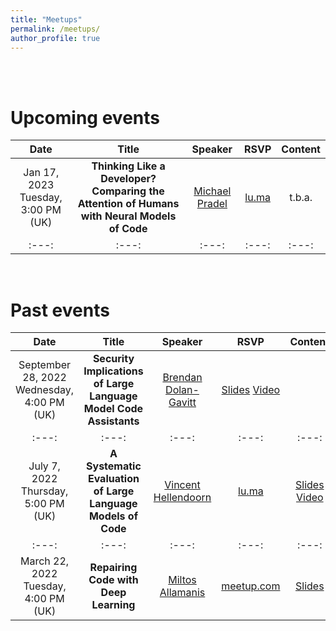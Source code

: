 ```yaml
---
title: "Meetups"
permalink: /meetups/
author_profile: true
---
```


<br>
<br>

Upcoming events
====

| Date | Title | Speaker | RSVP | Content |
| :---: | :---: | :---: | :---: | :---: |
| Jan 17, 2023<br>Tuesday, 3:00 PM (UK) | **Thinking Like a Developer? Comparing the Attention of Humans with Neural Models of Code** | [Michael Pradel](https://software-lab.org/people/Michael_Pradel.html) | [lu.ma](https://lu.ma/vi5w46ng) | t.b.a. |
| :---: | :---: | :---: | :---: | :---: | :---: | :---: |

<br>

Past events
====

| Date | Title | Speaker | RSVP | Content |
| :---: | :---: | :---: | :---: | :---: |
| September 28, 2022<br>Wednesday, 4:00 PM (UK) | **Security Implications of Large Language Model Code Assistants** | [Brendan Dolan-Gavitt](https://moyix.net/) | [Slides](/files/2022_9_28_brendan_dolan_gavitt.pdf) [Video](https://www.youtube.com/watch?v=FG1r6KiqBBM) |
| :---: | :---: | :---: | :---: | :---: | :---: | :---: |
| July 7, 2022<br>Thursday, 5:00 PM (UK) | **A Systematic Evaluation of Large Language Models of Code** | [Vincent Hellendoorn](http://vhellendoorn.github.io/) | [lu.ma](https://lu.ma/k21b6ro2) | [Slides](/files/2022_7_7_vincent_hellendoorn.pdf) [Video](https://www.youtube.com/watch?v=Oj_G_BMC6vU) |
| :---: | :---: | :---: | :---: | :---: | :---: | :---: |
| March 22, 2022<br>Tuesday, 4:00 PM (UK) | **Repairing Code with Deep Learning** | [Miltos Allamanis](https://miltos.allamanis.com/) | [meetup.com](https://www.meetup.com/ai4code-meetup/events/284488330/) | [Slides](/files/2022_3_22_allamanis.pdf) |
